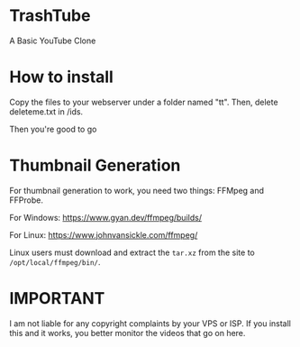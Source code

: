 # TrashTube
A Basic YouTube Clone


# How to install

Copy the files to your webserver under a folder named "tt".
Then, delete deleteme.txt in /ids.

Then you're good to go
# Thumbnail Generation
For thumbnail generation to work, you need two things: FFMpeg and FFProbe.

For Windows: https://www.gyan.dev/ffmpeg/builds/

For Linux: https://www.johnvansickle.com/ffmpeg/

Linux users must download and extract the `tar.xz` from the site to `/opt/local/ffmpeg/bin/`.
# IMPORTANT
I am not liable for any copyright complaints by your VPS or ISP. If you install this and it works, you better monitor the videos that go on here. 
